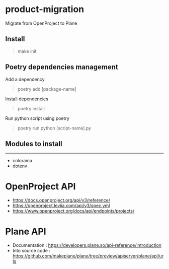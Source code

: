 # product-migration
Migrate from OpenProject to Plane

## Install
> make init

## Poetry dependencies management

Add a dependency
> poetry add [package-name]

Install dependencies
> poetry install

Run python script using poetry
> poetry run python [script-name].py

## Modules to install
--- 
* colorama
* dotenv

# OpenProject API

* https://docs.openproject.org/api/v3/reference/
* https://openproject.leviia.com/api/v3/spec.yml
* https://www.openproject.org/docs/api/endpoints/projects/

# Plane API

* Documentation : https://developers.plane.so/api-reference/introduction
* Into source code : https://github.com/makeplane/plane/tree/preview/apiserver/plane/api/urls